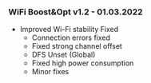 ### WiFi Boost&Opt v1.2 - 01.03.2022

* Improved Wi-Fi stability Fixed
  * Connection errors fixed
  * Fixed strong channel offset
  * DFS Unset (Global)
  * Fixed high power consumption
  * Minor fixes

